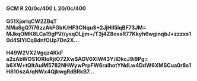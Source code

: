 #### GCM R 20/0c/400 L 20/0c/400
**G51XjorlqCW2ZBqT**<br/>**NMaSgQ7i76zzAkFGbK/HF3CNquS+2JjHIl5lqBF73JM=**<br/>**MJkqOMK8LCa19gPV//yxqOLjjm+/T3j4Z8oxsR77Kkyh6wginqbJ+zzzxs10d4SlYICq8dnfOUp7Dn2X...**<br/><br/>
**H49W2VX2Vgqz4KkF**<br/>**a2zAbWOS1ORIoRjtO72XwSAGV6XIW43Y/iDkcJ9i9Pg=**<br/>**b6XW+tQItAuIM5782NHWywPrpFW6ralhotYNdLw4DdW6XMSCua0r8s1H81GszA/qNWx4QjkwgRdBRkB7...**